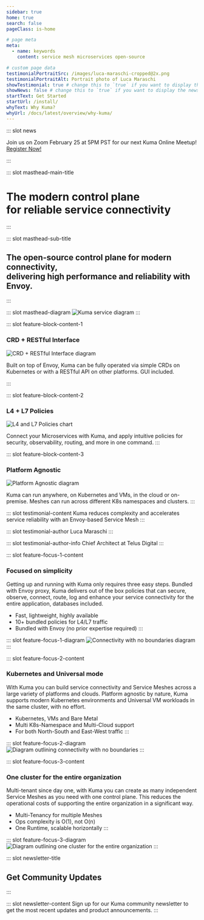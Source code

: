 ```yaml
---
sidebar: true
home: true
search: false
pageClass: is-home

# page meta
meta:
  - name: keywords
    content: service mesh microservices open-source

# custom page data
testimonialPortraitSrc: /images/luca-maraschi-cropped@2x.png
testimonialPortraitAlt: Portrait photo of Luca Maraschi
showTestimonial: true # change this to `true` if you want to display the testimonial
showNews: false # change this to `true` if you want to display the news bar
startText: Get Started
startUrl: /install/
whyText: Why Kuma?
whyUrl: /docs/latest/overview/why-kuma/
---
```


::: slot news

Join us on Zoom February 25 at 5PM PST for our next Kuma Online Meetup! [Register Now!](https://zoom.us/meeting/register/uJUrc-ygqTgsdRJzMWnV4LVb7-RkEFRnlg)

:::

<!-- page masthead -->

::: slot masthead-main-title

# The modern control plane<br> for reliable service connectivity

:::

::: slot masthead-sub-title

## The open-source control plane for modern connectivity, <br>delivering high performance and reliability with Envoy.

:::

::: slot masthead-diagram
![Kuma service diagram](/images/diagrams/main-diagram@2x.png)
:::

<!-- feature blocks -->

::: slot feature-block-content-1

### CRD + RESTful Interface

![CRD + RESTful Interface diagram](/images/diagrams/v2/diagram-crd-rest@2x.png)

Built on top of Envoy, Kuma can be fully operated via simple CRDs on Kubernetes or with a RESTful API on other platforms. GUI included.

:::

::: slot feature-block-content-2

### L4 + L7 Policies

![L4 and L7 Policies chart](/images/diagrams/v2/diagram-l4-l7-policies@2x.png)

Connect your Microservices with Kuma, and apply intuitive policies for security, observability, routing, and more in one command.
:::

::: slot feature-block-content-3

### Platform Agnostic

![Platform Agnostic diagram](/images/diagrams/v2/diagram-platform-agnostic@2x.png)

Kuma can run anywhere, on Kubernetes and VMs, in the cloud or on-premise. Meshes can run across different K8s namespaces and clusters.
:::

<!-- testimonial -->

::: slot testimonial-content
Kuma reduces complexity and accelerates service reliability with an Envoy-based Service Mesh
:::

::: slot testimonial-author
Luca Maraschi
:::

::: slot testimonial-author-info
Chief Architect at Telus Digital
:::

::: slot feature-focus-1-content
### Focused on simplicity

Getting up and running with Kuma only requires three easy steps. Bundled with Envoy proxy, 
Kuma delivers out of the box policies that can secure, observe, connect, route, log and 
enhance your service connectivity for the entire application, databases included.

* Fast, lightweight, highly available
* 10+ bundled policies for L4/L7 traffic
* Bundled with Envoy (no prior expertise required)
:::

::: slot feature-focus-1-diagram
![Connectivity with no boundaries diagram](/images/diagrams/v2/diagram-speed-chart@2x.png)
:::

::: slot feature-focus-2-content
### Kubernetes and Universal mode

With Kuma you can build service connectivity and Service Meshes across a large variety 
of platforms and clouds. Platform agnostic by nature, Kuma supports modern Kubernetes 
environments and Universal VM workloads in the same cluster, with no effort.

* Kubernetes, VMs and Bare Metal
* Multi K8s-Namespace and Multi-Cloud support
* For both North-South and East-West traffic
:::

::: slot feature-focus-2-diagram
![Diagram outlining connectivity with no boundaries](/images/diagrams/v2/diagram-connectivity@2x.png)
:::

::: slot feature-focus-3-content
### One cluster for the entire organization

Multi-tenant since day one, with Kuma you can create as many independent Service Meshes
as you need with one control plane. This reduces the operational costs of supporting
the entire organization in a significant way.

* Multi-Tenancy for multiple Meshes
* Ops complexity is O(1), not O(n)
* One Runtime, scalable horizontally
:::

::: slot feature-focus-3-diagram
![Diagram outlining one cluster for the entire organization](/images/diagrams/v2/diagram-org-cluster@2x.png)
:::

<!-- newsletter -->

::: slot newsletter-title

## Get Community Updates

:::

::: slot newsletter-content
Sign up for our Kuma community newsletter to get the most recent updates and product announcements.
:::
